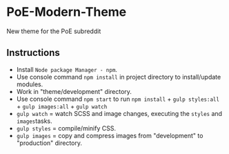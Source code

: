 # PoE-Modern-Theme
New theme for the PoE subreddit

## Instructions 

- Install `Node package Manager - npm`.
- Use console command `npm install` in project directory to install/update modules.
- Work in "theme/development" directory.
- Use console command `npm start` to run `npm install` + `gulp styles:all` + `gulp images:all` + `gulp watch`
- `gulp watch` = watch SCSS and image changes, executing the `styles` and `images`tasks.
- `gulp styles` = compile/minify CSS.
- `gulp images` = copy and compress images from "development" to "production" directory. 
